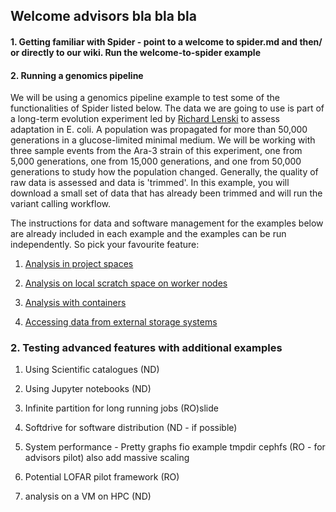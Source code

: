 ## Welcome advisors bla bla bla

#### 1. Getting familiar with Spider - point to a welcome to spider.md and then/ or directly to our wiki. Run the welcome-to-spider example

#### 2. Running a genomics pipeline

We will be using a genomics pipeline example to test some of the functionalities of Spider listed below.  The data we are going 
to use is part of a long-term evolution experiment led by [Richard Lenski](https://en.wikipedia.org/wiki/E._coli_long-term_evolution_experiment)
to assess adaptation in E. coli. A population was propagated for more than 50,000 
generations in a glucose-limited minimal medium. We will be working with three sample events from the Ara-3 strain of this 
experiment, one from 5,000 generations, one from 15,000 generations, and one from 50,000 generations to study how the 
population changed. Generally, the quality of raw data is assessed and data is 'trimmed'. In this example, you will download 
a small set of data that has already been trimmed and will run the variant calling workflow.

The instructions for data and software management for the examples below are already included in each example and the examples 
can be run independently. So pick your favourite feature:

1. [Analysis in project spaces](https://github.com/sara-nl/spidercourse/blob/master/extras/cephfs-usage-adv.md)

2. [Analysis on local scratch space on worker nodes](https://github.com/sara-nl/spidercourse/blob/master/extras/tmpdir-usage-adv.md)

3. [Analysis with containers](https://github.com/sara-nl/spidercourse/blob/master/extras/singularity-usage-adv.md)

4. [Accessing data from external storage systems](https://github.com/sara-nl/spidercourse/blob/master/extras/macaroons-usage-adv.md)

### 2. Testing advanced features with additional examples

1. Using Scientific catalogues (ND)

2. Using Jupyter notebooks (ND)

3. Infinite partition for long running jobs (RO)slide

4. Softdrive for software distribution (ND - if possible)

5. System performance - Pretty graphs fio example tmpdir cephfs (RO - for advisors pilot) also add massive scaling 

6. Potential LOFAR pilot framework (RO)

7. analysis on a VM on HPC (ND)
